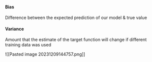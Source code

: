 #### Bias 
Difference between the expected prediction of our model & true value

#### Variance
Amount that the estimate of the target function will change if different training data was used

![[Pasted image 20231209144757.png]]